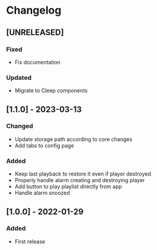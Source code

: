 # Changelog

## [UNRELEASED]
### Fixed
- Fix documentation

### Updated
- Migrate to Cleep components

## [1.1.0] - 2023-03-13
### Changed
- Update storage path according to core changes
- Add tabs to config page

### Added
- Keep last playback to restore it even if player destroyed
- Properly handle alarm creating and destroying player
- Add button to play playlist directly from app
- Handle alarm snoozed

## [1.0.0] - 2022-01-29
### Added
- First release

    
